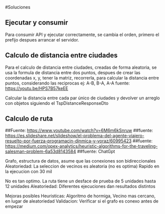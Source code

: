 #Soluciones

## Ejecutar y consumir

Para consumir API y ejecutar correctamente, se cambia el orden, primero el prefijo despues
arrancar el servidor.

## Calculo de distancia entre ciudades

Para el calculo de distancia entre ciudades, creadas de forma aleatoria, se usa la formula de distancia entre dos puntos, despues de crear las coordenadas x, y, tener la matriz, recorrerla, para calcular la distancia entre puntos, considerando las reciprocas ej: A-B, B-A, A-A fuente:
https://youtu.be/HPS7B57keEE

Calcular la distancia entre cada par único de ciudades y devolver un arreglo con objetos siguiendo
el TspDistanceResponseDto

## Calculo de ruta

##Fuente: https://www.youtube.com/watch?v=6M6m6kSnruw
##fuente: https://es.slideshare.net/slideshow/el-problema-del-agente-viajero-resuelto-por-fuerza-programacin-dinmica-y-voraz/60995423
##fuente: https://medium.com/opex-analytics/heuristic-algorithms-for-the-traveling-salesman-problem-6a53d8143584
##fuente: ChatGpt

Grafo, estructura de datos, asume que las conexiones son bidireccionales
Aleatoriedad: La seleccion de vecinos es aleatoria (no es optima)
Rapido en la ejecucion con 30 mil

No es tan optimo. La ruta tiene un desface de prueba de 5 unidades hasta 12 unidades
Aleatoriedad: Diferentes ejecuciones dan resultados distintos

Mejoras posibles
Heuristicas: Algoritmo de hormiga, Vecino mas cercano, en lugar de aleatoriedad
Validacion: Verificar si el grafo es conexo antes de empezar
